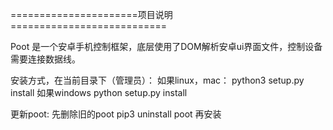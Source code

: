 ======================项目说明===========================

Poot 是一个安卓手机控制框架，底层使用了DOM解析安卓ui界面文件，控制设备需要连接数据线。


安装方式，在当前目录下（管理员）：
如果linux，mac：
python3 setup.py install
如果windows
python setup.py install

更新poot:
先删除旧的poot
pip3 uninstall poot
再安装
